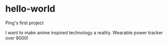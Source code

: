 hello-world
===========

Ping's first project

I want to make anime inspired technology a reality. 
Wearable power tracker over 9000!
